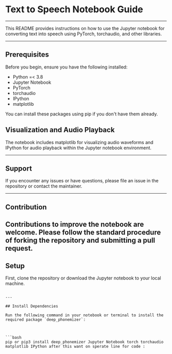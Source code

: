 # Text to Speech Notebook Guide

---

This README provides instructions on how to use the Jupyter notebook for converting text into speech using PyTorch, torchaudio, and other libraries.

--- 
## Prerequisites

Before you begin, ensure you have the following installed:
- Python =< 3.8
- Jupyter Notebook
- PyTorch
- torchaudio
- IPython
- matplotlib

You can install these packages using pip if you don't have them already.

## Visualization and Audio Playback
The notebook includes matplotlib for visualizing audio waveforms and IPython for audio playback within the Jupyter notebook environment.

---

## Support
If you encounter any issues or have questions, please file an issue in the repository or contact the maintainer.

---

## Contribution
Contributions to improve the notebook are welcome. Please follow the standard procedure of forking the repository and submitting a pull request.
---

## Setup

First, clone the repository or download the Jupyter notebook to your local machine.

``` Cd TextToSpeechPytorch.ipynb

---

## Install Dependencies

Run the following command in your notebook or terminal to install the required package `deep_phonemizer`:



```bash
pip or pip3 install deep_phonemizer Jupyter Notebook torch torchaudio matplotlib IPython after this want on sperate line for code : 
